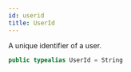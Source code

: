 ```yaml
---
id: userid 
title: UserId
--- 
```


A unique identifier of a user.

``` swift
public typealias UserId = String
```
